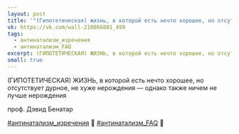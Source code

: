 ```yaml
---
layout: post
title: '"(Гипотетическая) жизнь, в которой есть нечто хорошее, но отсутствует дурное..."'
vk: https://vk.com/wall-210066881_499
tags:
  - антинатализм_изречения
  - антинатализм_FAQ
excerpt: (ГИПОТЕТИЧЕСКАЯ) ЖИЗНЬ, в которой есть нечто хорошее, но отсутствует дурное, не хуже нерождения — однако также ничем не лучше нерождения - проф. Дэвид Бенатар
small: true
---
```

(ГИПОТЕТИЧЕСКАЯ) ЖИЗНЬ, в которой есть нечто хорошее, но отсутствует дурное, не хуже нерождения — однако также ничем не лучше нерождения

проф. Дэвид Бенатар

[#антинатализм_изречения](poisk.html#антинатализм_изречения) 💬 [#антинатализм_FAQ](poisk.html#антинатализм_FAQ) 👀